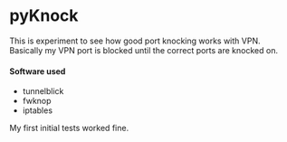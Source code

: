 # pyKnock

This is experiment to see how good port knocking works with VPN. Basically my VPN port is blocked until the correct ports are knocked on.

#### Software used
* tunnelblick
* fwknop
* iptables

My first initial tests worked fine.
